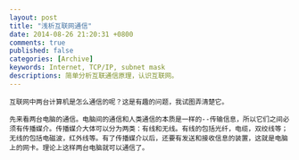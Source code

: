 ```yaml
---
layout: post
title: "浅析互联网通信"
date: 2014-08-26 21:20:31 +0800
comments: true
published: false
categories: [Archive] 
keywords: Internet, TCP/IP, subnet mask
descriptions: 简单分析互联通信原理，认识互联网。
---
```

    互联网中两台计算机是怎么通信的呢？这是有趣的问题，我试图弄清楚它。

    先来看两台电脑的通信。电脑间的通信和人类通信的本质是一样的--传输信息，所以它们之间必须有传播媒介。传播媒介大体可以分为两类：有线和无线。有线的包括光纤，电缆，双绞线等；无线的包括电磁波，红外线等。有了传播媒介以后，还要有发送和接收信息的装置，这就是电脑上的网卡。理论上这样两台电脑就可以通信了。

    
